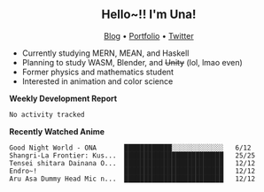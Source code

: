 <h2 align="center">
  Hello~!! I'm Una!
</h2>

<p align="center">
  <a href="https://anarchy.website/">Blog</a> &bull;
  <a href="https://una-ada.github.io/">Portfolio</a> &bull;
  <a href="https://twitter.com/xn__z7x">Twitter</a>
</p>

- Currently studying MERN, MEAN, and Haskell
- Planning to study WASM, Blender, and ~~Unity~~ (lol, lmao even)
- Former physics and mathematics student
- Interested in animation and color science

**Weekly Development Report**

<!--START_SECTION:waka-->

```txt
No activity tracked
```

<!--END_SECTION:waka-->

**Recently Watched Anime**

<!-- RECENT-ANIME:START -->

    Good Night World - ONA       ████████████░░░░░░░░░░░░░   6/12
    Shangri-La Frontier: Kus...  █████████████████████████   25/25
    Tensei shitara Dainana O...  █████████████████████████   12/12
    Endro~!                      █████████████████████████   12/12
    Aru Asa Dummy Head Mic n...  █████████████████████████   12/12
<!-- RECENT-ANIME:END -->
